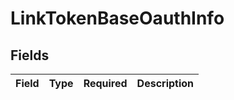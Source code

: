# LinkTokenBaseOauthInfo


## Fields

| Field       | Type        | Required    | Description |
| ----------- | ----------- | ----------- | ----------- |